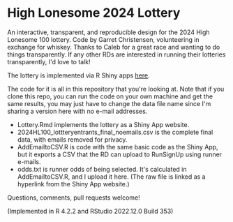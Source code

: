 # High Lonesome 2024 Lottery
An interactive, transparent, and reproducible design for the 2024 High Lonesome 100 lottery. Code by Garret Christensen, volunteering in exchange for whiskey. Thanks to Caleb for a great race and wanting to do things transparently. If any other RDs are interested in running their lotteries transparently, I'd love to talk!

The lottery is implemented via R Shiny apps [here](https://garretchristensen.shinyapps.io/Lottery2024/).

The code for it is all in this repository that you're looking at.
Note that if you clone this repo, you can run the code on your own machine and get the same results, you may just have to change the data file name since I'm sharing a version here with no e-mail addresses.

* Lottery.Rmd implements the lottery as a Shiny App website.
* 2024HL100_lottteryentrants_final_noemails.csv is the complete final data, with emails removed for privacy.
* AddEmailtoCSV.R is code with the same basic code as the Shiny App, but it exports a CSV that the RD can upload to RunSignUp using runner e-mails.
* odds.txt is runner odds of being selected. It's calculated in AddEmailtoCSV.R, and I upload it here. (The raw file is linked as a hyperlink from the Shiny App website.)

Questions, comments, pull requests welcome!

(Implemented in R 4.2.2 and RStudio 2022.12.0 Build 353)
